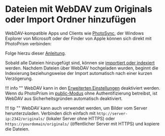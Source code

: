 # Dateien mit WebDAV zum Originals oder Import Ordner hinzufügen #
WebDAV-kompatible Apps und Clients wie [PhotoSync](../sync/sync-phone.md), der Windows Explorer von Microsoft oder der Finder von Apple können sich direkt mit PhotoPrism verbinden:

Folge hierzu dieser [Anleitung](../sync/webdav.md).

Sobald alle Dateien hinzugefügt sind, können sie [importiert oder indexiert](import-vs-index.md) werden.
Nachdem Dateien über WebDAV hochgeladen wurden, beginnt die Indexierung beziehungsweise der Import automatisch nach einer kurzen Verzögerung.

!!! info ""
    WebDAV kann in den [Erweiterten Einstellungen](../settings/advanced.md) deaktiviert werden.
    Wenn du PhotoPrism im [public-Modus](https://docs.photoprism.app/getting-started/config-options/) ohne Authentifizierung betreibst, ist WebDAV aus Sicherheitsgründen automatisch deaktiviert.

!!! tip "" 
    WebDAV kann auch verwendet werden, um Bilder vom Server herunterzuladen. 
    Verbinden dich einfach mit `http://server-ip:2342/originals/` (lokaler Server ohne HTTPS) oder `https://yourdomain/originals/` (öffentlicher Server mit HTTPS)
    und kopiere die Dateien.

